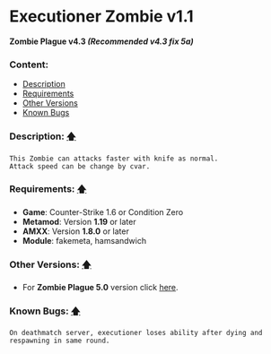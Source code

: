 # Executioner Zombie v1.1
**Zombie Plague v4.3 _(Recommended v4.3 fix 5a)_**

### Content:
+ [Description](#description-)
+ [Requirements](#requirements-)
+ [Other Versions](#other-versions-)
+ [Known Bugs](#known-bugs-)

### Description: [🡅](#executioner-zombie-v11)
```
This Zombie can attacks faster with knife as normal.
Attack speed can be change by cvar.
```

### Requirements: [🡅](#executioner-zombie-v11)
+ **Game**: Counter-Strike 1.6 or Condition Zero
+ **Metamod**: Version **1.19** or later
+ **AMXX**: Version **1.8.0** or later
+ **Module**: fakemeta, hamsandwich

### Other Versions: [🡅](#executioner-zombie-v11)
+ For **Zombie Plague 5.0** version click [here](../%5BZP50%5D%20Zombie%20-%20Executioner).

### Known Bugs: [🡅](#executioner-zombie-v11)
```
On deathmatch server, executioner loses ability after dying and respawning in same round.
```
